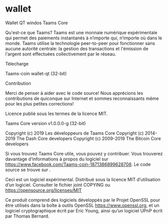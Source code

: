 # wallet
Wallet QT windos
Taams Core

Qu'est-ce que Taams? Taams est une monnaie numérique expérimentale qui permet des paiements instantanés à n’importe qui, n’importe où dans le monde. Taams utilise la technologie peer-to-peer pour fonctionner sans aucune autorité centrale: la gestion des transactions et l'émission de l'argent sont effectuées collectivement par le réseau.

Télecharge

Taams-coin wallet-qt (32-bit)

Contribution

Merci de penser à aider avec le code source! Nous apprécions les contributions de quiconque sur Internet et sommes reconnaissants même pour les plus petites corrections!

Licence publié sous les termes de la licence MIT.

Taams Core version v1.0.0.0-g (32-bit)

Copyright (c) 2019 Les développeurs de Taams Core Copyright (c) 2014-2019 The Dash Core developers Copyright (c) 2009-2019 The Bitcoin Core developers

Si vous trouvez Taams Core utile, vous pouvez y contribuer. Vous trouverez davantage d’informations à propos du logiciel sur https://www.facebook.com/Taams-coin-1871386899628708. Le code source se trouve sur .

Ceci est un logiciel expérimental. Distribué sous la licence MIT d’utilisation d’un logiciel. Consulter le fichier joint COPYING ou https://opensource.org/licenses/MIT

Ce produit comprend des logiciels développés par le Projet OpenSSL pour être utilisés dans la boîte à outils OpenSSL https://www.openssl.org, et un logiciel cryptographique écrit par Eric Young, ainsi qu’un logiciel UPnP écrit par Thomas Bernard.
